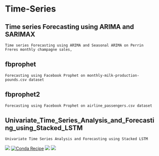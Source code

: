 # Time-Series

## Time series Forecasting using ARIMA and SARIMAX
```
Time series Forecasting using ARIMA and Seasonal ARIMA on Perrin Freres monthly champagne sales,
```

## fbprophet
```
Forecasting using Facebook Prophet on monthly-milk-production-pounds.csv dataset
```
## fbprophet2
```
Forecasting using Facebook Prophet on airline_passengers.csv dataset
```
## Univariate_Time_Series_Analysis_and_Forecasting_using_Stacked_LSTM
```
Univariate Time Series Analysis and Forecasting using Stacked LSTM
```

<img src="https://img.shields.io/badge/Python-FFD43B?style=for-the-badge&logo=python&logoColor=darkgreen" /> [![Conda Recipe](https://img.shields.io/badge/recipe-fbprophet-green.svg)](https://anaconda.org/conda-forge/fbprophet) <img src="https://img.shields.io/badge/Pandas-2C2D72?style=for-the-badge&logo=pandas&logoColor=white" /> 
<img src="https://img.shields.io/badge/Colab-F9AB00?style=for-the-badge&logo=googlecolab&color=525252"/>
